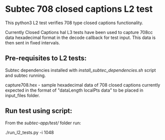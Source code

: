 # Subtec 708 closed captions L2 test

This python3 L2 test verifies 708 type closed captions functionality.

Currently Closed Captions hal L3 tests have been used to capture 708cc
data hexadecimal format in the decode callback for test input. This data
is then sent in fixed intervals.

## Pre-requisites to L2 tests:

Subtec dependencies installed with *install_subtec_dependencies.sh* script
and subtec running.

capture708.hex - sample hexadecimal data of 708 closed captions currently
expected in the format of "dataLength localPts data" to be placed 
in input_files folder.

## Run test using script:

From the *subtec-app/test/* folder run:

./run_l2_tests.py -i 1048